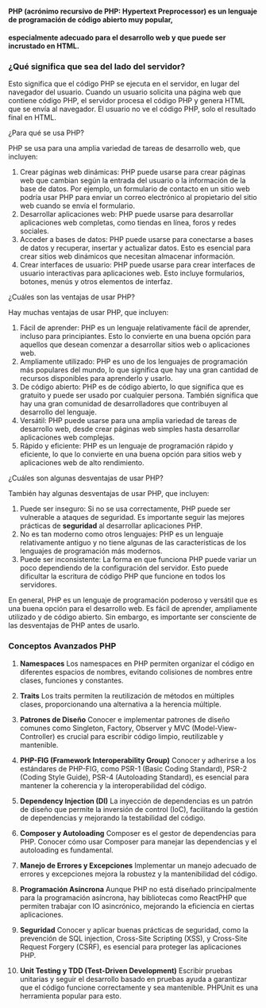 #### PHP (acrónimo recursivo de PHP: Hypertext Preprocessor) es un lenguaje de programación de código abierto muy popular, 
#### especialmente adecuado para el desarrollo web y que puede ser incrustado en HTML.

### ¿Qué significa que sea del lado del servidor?

Esto significa que el código PHP se ejecuta en el servidor, en lugar del navegador del usuario. 
Cuando un usuario solicita una página web que contiene código PHP, el servidor procesa el código PHP y genera HTML que se envía al navegador. El usuario no ve el código PHP, solo el resultado final en HTML.

¿Para qué se usa PHP?

PHP se usa para una amplia variedad de tareas de desarrollo web, que incluyen:

1. Crear páginas web dinámicas: PHP puede usarse para crear páginas web que cambian según la entrada del usuario o la información de la base de datos. 
Por ejemplo, un formulario de contacto en un sitio web podría usar PHP para enviar un correo electrónico al propietario del sitio web cuando se envía el formulario.
2. Desarrollar aplicaciones web: PHP puede usarse para desarrollar aplicaciones web completas, como tiendas en línea, foros y redes sociales.
3. Acceder a bases de datos: PHP puede usarse para conectarse a bases de datos y recuperar, insertar y actualizar datos. Esto es esencial para crear sitios web dinámicos que necesitan almacenar información.
4. Crear interfaces de usuario: PHP puede usarse para crear interfaces de usuario interactivas para aplicaciones web. Esto incluye formularios, botones, menús y otros elementos de interfaz.

¿Cuáles son las ventajas de usar PHP?

Hay muchas ventajas de usar PHP, que incluyen:

1. Fácil de aprender: PHP es un lenguaje relativamente fácil de aprender, incluso para principiantes. Esto lo convierte en una buena opción para aquellos que desean comenzar a desarrollar sitios web o aplicaciones web.
2. Ampliamente utilizado: PHP es uno de los lenguajes de programación más populares del mundo, lo que significa que hay una gran cantidad de recursos disponibles para aprenderlo y usarlo.
3. De código abierto: PHP es de código abierto, lo que significa que es gratuito y puede ser usado por cualquier persona. También significa que hay una gran comunidad de desarrolladores que contribuyen al desarrollo del lenguaje.
4. Versátil: PHP puede usarse para una amplia variedad de tareas de desarrollo web, desde crear páginas web simples hasta desarrollar aplicaciones web complejas.
5. Rápido y eficiente: PHP es un lenguaje de programación rápido y eficiente, lo que lo convierte en una buena opción para sitios web y aplicaciones web de alto rendimiento.

¿Cuáles son algunas desventajas de usar PHP?

También hay algunas desventajas de usar PHP, que incluyen:

1. Puede ser inseguro: Si no se usa correctamente, PHP puede ser vulnerable a ataques de seguridad. Es importante seguir las mejores prácticas de **seguridad** al desarrollar aplicaciones PHP.
2. No es tan moderno como otros lenguajes: PHP es un lenguaje relativamente antiguo y no tiene algunas de las características de los lenguajes de programación más modernos.
3. Puede ser inconsistente: La forma en que funciona PHP puede variar un poco dependiendo de la configuración del servidor. Esto puede dificultar la escritura de código PHP que funcione en todos los servidores.

En general, PHP es un lenguaje de programación poderoso y versátil que es una buena opción para el desarrollo web. Es fácil de aprender, ampliamente utilizado y de código abierto. Sin embargo, es importante ser consciente de las desventajas de PHP antes de usarlo.


### Conceptos Avanzados PHP

1. **Namespaces**
Los namespaces en PHP permiten organizar el código en diferentes espacios de nombres, evitando colisiones de nombres entre clases, funciones y constantes.

2. **Traits**
Los traits permiten la reutilización de métodos en múltiples clases, proporcionando una alternativa a la herencia múltiple.

3. **Patrones de Diseño**
Conocer e implementar patrones de diseño comunes como Singleton, Factory, Observer y MVC (Model-View-Controller) es crucial para escribir código limpio, reutilizable y mantenible.

4. **PHP-FIG (Framework Interoperability Group)**
Conocer y adherirse a los estándares de PHP-FIG, como PSR-1 (Basic Coding Standard), PSR-2 (Coding Style Guide), PSR-4 (Autoloading Standard), es esencial para mantener la coherencia y la interoperabilidad del código.

5. **Dependency Injection (DI)**
La inyección de dependencias es un patrón de diseño que permite la inversión de control (IoC), facilitando la gestión de dependencias y mejorando la testabilidad del código.

6. **Composer y Autoloading**
Composer es el gestor de dependencias para PHP. Conocer cómo usar Composer para manejar las dependencias y el autoloading es fundamental.

7. **Manejo de Errores y Excepciones**
Implementar un manejo adecuado de errores y excepciones mejora la robustez y la mantenibilidad del código.

8. **Programación Asíncrona**
Aunque PHP no está diseñado principalmente para la programación asíncrona, hay bibliotecas como ReactPHP que permiten trabajar con IO asincrónico, mejorando la eficiencia en ciertas aplicaciones.

9. **Seguridad**
Conocer y aplicar buenas prácticas de seguridad, como la prevención de SQL injection, Cross-Site Scripting (XSS), y Cross-Site Request Forgery (CSRF), es esencial para proteger las aplicaciones PHP.

10. **Unit Testing y TDD (Test-Driven Development)**
Escribir pruebas unitarias y seguir el desarrollo basado en pruebas ayuda a garantizar que el código funcione correctamente y sea mantenible. PHPUnit es una herramienta popular para esto.